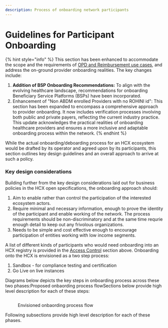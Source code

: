 ```yaml
---
description: Process of onboarding network participants
---
```


# Guidelines for Participant Onboarding

{% hint style="info" %}
This section has been enhanced to accommodate the scope and the requirements of [OPD and Reimbursement use cases](../../use-cases/), and address the on-ground provider onboarding realities. The key changes include:

1. **Addition of BSP Onboarding Recommendations:** To align with the evolving healthcare landscape, recommendations for onboarding Beneficiary Service Platforms (BSPs) have been incorporated.&#x20;
2. Enhancement of "Non ABDM enrolled Providers with no ROHINI id": This section has been expanded to encompass a comprehensive approach to provider onboarding. It now includes verification processes involving both public and private payers, reflecting the current industry practice. This update acknowledges the practical realities of onboarding healthcare providers and ensures a more inclusive and adaptable onboarding process within the network.&#x20;
{% endhint %}

While the actual onboarding/deboarding process for an HCX ecosystem would be drafted by its operator and agreed upon by its participants, this section outlines key design guidelines and an overall approach to arrive at such a policy.

### Key design considerations  <a href="#key-design-considerations" id="key-design-considerations"></a>

Building further from the key design considerations laid out for business policies in the HCX open specifications, the onboarding approach should:

1. Aim to enable rather than control the participation of the interested ecosystem actors.
2. Require minimal and necessary information, enough to prove the identity of the participant and enable working of the network. The process requirements should be non-discriminatory and at the same time requrie enough detail to keep out any frivolous organizations.
3. Needs to be simple and cost effective enough to encourage participation of entities working with low income segments.

A list of different kinds of participants who would need onboarding into an HCX registry is provided in the [Access Control](https://docs.swasth.app/enhancements-policy-guidelines-group-phase-1/9EKhP0MBRjkQ0mAd1A3W/healthcare-operations-policies/access-control-roles) section above. Onboarding onto the HCX is envisioned as a two step process:

1. Sandbox - for compliance testing and certification
2. Go Live on live instances

Diagrams below depicts the key steps in onboarding process across these two phases:Proposed onbaording process flowSections below provide high level description for each of these steps:

<figure><img src="https://lh6.googleusercontent.com/xa8Y0i1jVYqAgiYbWVjO6WhzY0wB-h9-8g1_JV3QN27FfK7ogVSLgeelqU3AKQJ2TC_3biTUqQz98gKP0HlV6CuWPimhFhQ09WClIIytNvuDxqrYXXr_1U3CXkChFNyvefYnuBr5ie08-Mn_8wZXpHG6-32f5cWoHUH7CaeoGBTrtUMjZmmVTETAWw" alt=""><figcaption><p>Envisioned onbaording process flow</p></figcaption></figure>

Following subsections provide high level description for each of these phases.
